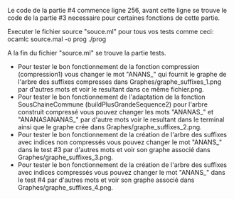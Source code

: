 Le code de la partie #4 commence ligne 256, avant cette ligne se trouve le code de la partie #3 necessaire pour certaines fonctions de cette partie.

Executer le fichier source "souce.ml" pour tous vos tests comme ceci:
    ocamlc source.mal -o prog
    ./prog

A la fin du fichier "source.ml" se trouve la partie tests.
- Pour tester le bon fonctionnement de la fonction compression (compression1) vous changer le mot
  "ANANS_" qui fournit le graphe de l'arbre des suffixes compresses dans Graphes/graphe_suffixes_1.png par d'autres mots et voir le resultant dans ce même fichier.png.
- Pour tester le bon fonctionnement de l'adaptation de la fonction SousChaineCommune
  (buildPlusGrandeSequence2) pour l'arbre construit compressé vous pouvez changer les mots "ANANAS_" et "ANANASANANAS_" par d'autre mots voir le resultant dans le terminal ainsi que le graphe crée dans Graphes/graphe_suffixes_2.png.
- Pour tester le bon fonctionnement de la création de l'arbre des suffixes avec indices non compressés
  vous pouvez changer le mot "ANANS_" dans le test #3 par d'autres mots et voir son graphe associé dans Graphes/graphe_suffixes_3.png.
- Pour tester le bon fonctionnement de la création de l'arbre des suffixes avec indices compressés
  vous pouvez changer le mot "ANANS_" dans le test #4 par d'autres mots et voir son graphe associé dans Graphes/graphe_suffixes_4.png.
